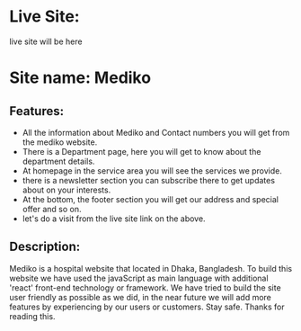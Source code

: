 # Live Site:
live site will be here

# Site name: Mediko

## Features: 
* All the information about Mediko and Contact numbers you will get from the mediko website.
* There is a Department page, here you will get to know about the department details.
* At homepage in the service area you will see the services we provide.
* there is a newsletter section you can subscribe there to get updates about on your interests.
* At the bottom, the footer section you will get our address and special offer and so on.
* let's do a visit from the live site link on the above.

## Description: 
Mediko is a hospital website that located in Dhaka, Bangladesh. To build this website we have used the javaScript as main language with additional 'react' front-end technology or framework. We have tried to build the site user friendly as possible as we did, in the near future we will add more features by experiencing by our users or customers. Stay safe. Thanks for reading this. 



